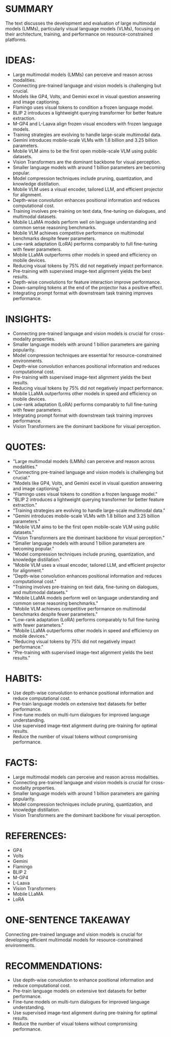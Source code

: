 # SUMMARY
The text discusses the development and evaluation of large multimodal models (LMMs), particularly visual language models (VLMs), focusing on their architecture, training, and performance on resource-constrained platforms.

# IDEAS:
- Large multimodal models (LMMs) can perceive and reason across modalities.
- Connecting pre-trained language and vision models is challenging but crucial.
- Models like GP4, Volts, and Gemini excel in visual question answering and image captioning.
- Flamingo uses visual tokens to condition a frozen language model.
- BLIP 2 introduces a lightweight querying transformer for better feature extraction.
- M-GP4 and L-Laava align frozen visual encoders with frozen language models.
- Training strategies are evolving to handle large-scale multimodal data.
- Gemini introduces mobile-scale VLMs with 1.8 billion and 3.25 billion parameters.
- Mobile VLM aims to be the first open mobile-scale VLM using public datasets.
- Vision Transformers are the dominant backbone for visual perception.
- Smaller language models with around 1 billion parameters are becoming popular.
- Model compression techniques include pruning, quantization, and knowledge distillation.
- Mobile VLM uses a visual encoder, tailored LLM, and efficient projector for alignment.
- Depth-wise convolution enhances positional information and reduces computational cost.
- Training involves pre-training on text data, fine-tuning on dialogues, and multimodal datasets.
- Mobile LLaMA models perform well on language understanding and common sense reasoning benchmarks.
- Mobile VLM achieves competitive performance on multimodal benchmarks despite fewer parameters.
- Low-rank adaptation (LoRA) performs comparably to full fine-tuning with fewer parameters.
- Mobile LLaMA outperforms other models in speed and efficiency on mobile devices.
- Reducing visual tokens by 75% did not negatively impact performance.
- Pre-training with supervised image-text alignment yields the best results.
- Depth-wise convolutions for feature interaction improve performance.
- Down-sampling tokens at the end of the projector has a positive effect.
- Integrating prompt format with downstream task training improves performance.

# INSIGHTS:
- Connecting pre-trained language and vision models is crucial for cross-modality properties.
- Smaller language models with around 1 billion parameters are gaining popularity.
- Model compression techniques are essential for resource-constrained environments.
- Depth-wise convolution enhances positional information and reduces computational cost.
- Pre-training with supervised image-text alignment yields the best results.
- Reducing visual tokens by 75% did not negatively impact performance.
- Mobile LLaMA outperforms other models in speed and efficiency on mobile devices.
- Low-rank adaptation (LoRA) performs comparably to full fine-tuning with fewer parameters.
- Integrating prompt format with downstream task training improves performance.
- Vision Transformers are the dominant backbone for visual perception.

# QUOTES:
- "Large multimodal models (LMMs) can perceive and reason across modalities."
- "Connecting pre-trained language and vision models is challenging but crucial."
- "Models like GP4, Volts, and Gemini excel in visual question answering and image captioning."
- "Flamingo uses visual tokens to condition a frozen language model."
- "BLIP 2 introduces a lightweight querying transformer for better feature extraction."
- "Training strategies are evolving to handle large-scale multimodal data."
- "Gemini introduces mobile-scale VLMs with 1.8 billion and 3.25 billion parameters."
- "Mobile VLM aims to be the first open mobile-scale VLM using public datasets."
- "Vision Transformers are the dominant backbone for visual perception."
- "Smaller language models with around 1 billion parameters are becoming popular."
- "Model compression techniques include pruning, quantization, and knowledge distillation."
- "Mobile VLM uses a visual encoder, tailored LLM, and efficient projector for alignment."
- "Depth-wise convolution enhances positional information and reduces computational cost."
- "Training involves pre-training on text data, fine-tuning on dialogues, and multimodal datasets."
- "Mobile LLaMA models perform well on language understanding and common sense reasoning benchmarks."
- "Mobile VLM achieves competitive performance on multimodal benchmarks despite fewer parameters."
- "Low-rank adaptation (LoRA) performs comparably to full fine-tuning with fewer parameters."
- "Mobile LLaMA outperforms other models in speed and efficiency on mobile devices."
- "Reducing visual tokens by 75% did not negatively impact performance."
- "Pre-training with supervised image-text alignment yields the best results."

# HABITS:
- Use depth-wise convolution to enhance positional information and reduce computational cost.
- Pre-train language models on extensive text datasets for better performance.
- Fine-tune models on multi-turn dialogues for improved language understanding.
- Use supervised image-text alignment during pre-training for optimal results.
- Reduce the number of visual tokens without compromising performance.

# FACTS:
- Large multimodal models can perceive and reason across modalities.
- Connecting pre-trained language and vision models is crucial for cross-modality properties.
- Smaller language models with around 1 billion parameters are gaining popularity.
- Model compression techniques include pruning, quantization, and knowledge distillation.
- Vision Transformers are the dominant backbone for visual perception.

# REFERENCES:
- GP4
- Volts
- Gemini
- Flamingo
- BLIP 2
- M-GP4
- L-Laava
- Vision Transformers
- Mobile LLaMA
- LoRA

# ONE-SENTENCE TAKEAWAY
Connecting pre-trained language and vision models is crucial for developing efficient multimodal models for resource-constrained environments.

# RECOMMENDATIONS:
- Use depth-wise convolution to enhance positional information and reduce computational cost.
- Pre-train language models on extensive text datasets for better performance.
- Fine-tune models on multi-turn dialogues for improved language understanding.
- Use supervised image-text alignment during pre-training for optimal results.
- Reduce the number of visual tokens without compromising performance.